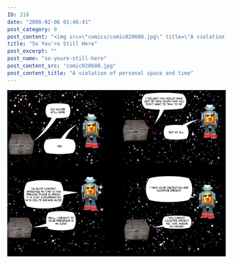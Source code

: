 ```yaml
---
ID: 318
date: "2008-02-06 01:46:41"
post_category: 0
post_content: "<img src=\"comics/comic020608.jpg\" title=\"A violation of personal space and time\" />"
title: "So You're Still Here"
post_excerpt: ""
post_name: "so-youre-still-here"
post_content_src: "comic020608.jpg"
post_content_title: "A violation of personal space and time"
---
```



[![A violation of personal space and time](/comics-hi-res/comic020608.jpg)](/comics-hi-res/comic020608.jpg "A violation of personal space and time")
